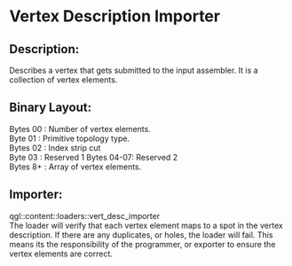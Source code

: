 Vertex Description Importer
===========================

## Description:
Describes a vertex that gets submitted to the input assembler. It is a 
collection of vertex elements.  

## Binary Layout:
Bytes 00   : Number of vertex elements.  
Byte  01   : Primitive topology type.  
Bytes 02   : Index strip cut  
Byte  03   : Reserved 1
Bytes 04-07: Reserved 2  
Bytes 8+   : Array of vertex elements.  

## Importer: 
qgl::content::loaders::vert_desc_importer  
The loader will verify that each vertex element maps to a spot in the vertex 
description. If there are any duplicates, or holes, the loader will fail. This 
means its the responsibility of the programmer, or exporter to ensure the 
vertex elements are correct.